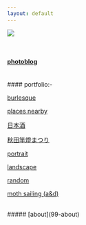 ```yaml
---
layout: default
---
```

![](https://euklidean.github.io/images/hp1.jpg)

<BR>

#### [photoblog](01-recent)
<BR>
#### portfolio:-

[burlesque](02-burlesque)

[places nearby](03-places-nearby)

[日本酒](04-nihonshu)

[秋田竿燈まつり](05-kantou)

[portrait](06-portrait)

[landscape](07-landscape)

[random](08-random)

[moth sailing (a&d)](09-moth-sailing)

<BR>
##### [about](99-about)


